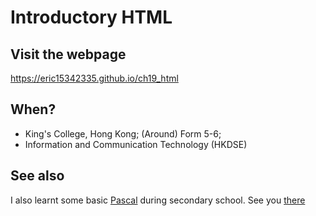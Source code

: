 # Introductory HTML

## Visit the webpage

<https://eric15342335.github.io/ch19_html>

## When?

* King's College, Hong Kong; (Around) Form 5-6;
* Information and Communication Technology (HKDSE)

## See also

I also learnt some basic [Pascal](https://en.wikipedia.org/wiki/Pascal_(programming_language)) during secondary school. See you [there](https://github.com/eric15342335/school-pascal)
